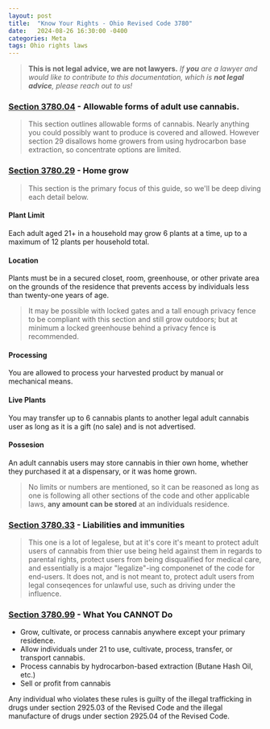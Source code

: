 ```yaml
---
layout: post
title:  "Know Your Rights - Ohio Revised Code 3780"
date:   2024-08-26 16:30:00 -0400
categories: Meta
tags: Ohio rights laws 
---
```


> **This is not legal advice, we are not lawyers.**
> *If **you** are a lawyer and would like to contribute to this documentation, which is **not legal advice**, please reach out to us!*

### [Section 3780.04](https://codes.ohio.gov/ohio-revised-code/section-3780.04) - Allowable forms of adult use cannabis.

> This section outlines allowable forms of cannabis. Nearly anything you could possibly want to produce is covered and allowed. However section 29 disallows home growers from using hydrocarbon base extraction, so concentrate options are limited.

### [Section 3780.29](https://codes.ohio.gov/ohio-revised-code/section-3780.29) - Home grow

> This section is the primary focus of this guide, so we'll be deep diving each detail below.

#### Plant Limit

Each adult aged 21+ in a household may grow 6 plants at a time, up to a maximum of 12 plants per household total.

#### Location

Plants must be in a secured closet, room, greenhouse, or other private area on the grounds of the residence that prevents access by individuals less than twenty-one years of age. 

> It may be possible with locked gates and a tall enough privacy fence to be compliant with this section and still grow outdoors; but at minimum a locked greenhouse behind a privacy fence is recommended.

#### Processing

You are allowed to process your harvested product by manual or mechanical means.

#### Live Plants

You may transfer up to 6 cannabis plants to another legal adult cannabis user as long as it is a gift (no sale) and is not advertised.

#### Possesion

An adult cannabis users may store cannabis in thier own home, whether they purchased it at a dispensary, or it was home grown. 

> No limits or numbers are mentioned, so it can be reasoned as long as one is following all other sections of the code and other applicable laws, **any amount can be stored** at an individuals residence.

### [Section 3780.33](https://codes.ohio.gov/ohio-revised-code/section-3780.33) - Liabilities and immunities

> This one is a lot of legalese, but at it's core it's meant to protect adult users of cannabis from thier use being held against them in regards to parental rights, protect users from being disqualified for medical care, and essentially is a major "legalize"-ing componenet of the code for end-users.
> It does not, and is not meant to, protect adult users from legal conseqences for unlawful use, such as driving under the influence.

### [Section 3780.99](https://codes.ohio.gov/ohio-revised-code/section-3780.99) - **What You CANNOT Do**

- Grow, cultivate, or process cannabis anywhere except your primary residence.
- Allow individuals under 21 to use, cultivate, process, transfer, or transport cannabis.
- Process cannabis by hydrocarbon-based extraction (Butane Hash Oil, etc.)
- Sell or profit from cannabis

Any individual who violates these rules is guilty of the illegal trafficking in drugs under section 2925.03 of the Revised Code and the illegal manufacture of drugs under section 2925.04 of the Revised Code. 